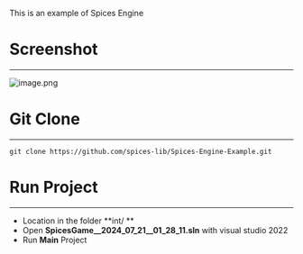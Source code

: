 This is an example of Spices Engine
# Screenshot

---

![image.png](https://cdn.nlark.com/yuque/0/2024/png/2894467/1721533647969-8a8b9cc6-332e-4088-a0eb-5924ed47948c.png#averageHue=%232d4846&clientId=u6eb41884-9c69-4&from=paste&height=887&id=u76a52ae7&originHeight=1330&originWidth=2198&originalType=binary&ratio=1.25&rotation=0&showTitle=false&size=2171802&status=done&style=none&taskId=u950d8ebd-c1b8-4c66-ac59-4a86ba4c81b&title=&width=1465.3333333333333)
# Git Clone

---

```
git clone https://github.com/spices-lib/Spices-Engine-Example.git
```
# Run Project

---

- Location in the folder **int/ **
- Open **SpicesGame__2024_07_21__01_28_11.sln** with visual studio 2022
- Run **Main** Project
